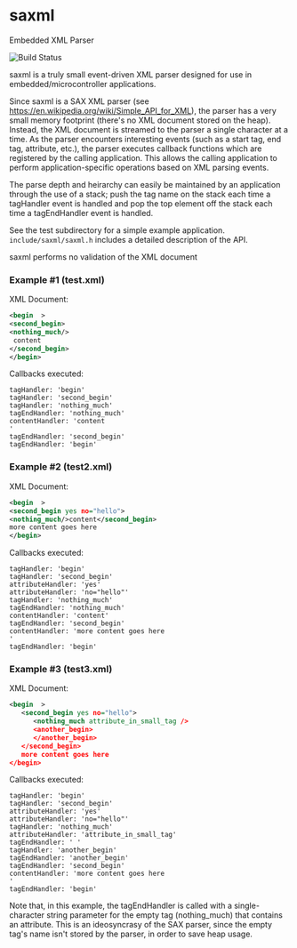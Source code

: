 # saxml
Embedded XML Parser

![Build Status](https://github.com/zorxx/saxml/actions/workflows/cmake.yml/badge.svg)

saxml is a truly small event-driven XML parser designed for use in embedded/microcontroller applications.

Since saxml is a SAX XML parser (see https://en.wikipedia.org/wiki/Simple_API_for_XML), the parser has a very small memory footprint (there's no XML document stored on the heap). Instead, the XML document is streamed to the parser a single character at a time. As the parser encounters interesting events (such as a start tag, end tag, attribute, etc.), the parser executes callback functions which are registered by the calling application. This allows the calling application to perform application-specific operations based on XML parsing events.

The parse depth and heirarchy can easily be maintained by an application through the use of a stack; push the tag name on the stack each time a tagHandler event is handled and pop the top element off the stack each time a tagEndHandler event is handled.

See the test subdirectory for a simple example application. `include/saxml/saxml.h` includes a detailed description of the API.

saxml performs no validation of the XML document

### Example #1 (test.xml)

XML Document:
```xml
<begin  >
<second_begin>
<nothing_much/>
 content
</second_begin>
</begin>
```
Callbacks executed:

```
tagHandler: 'begin'
tagHandler: 'second_begin'
tagHandler: 'nothing_much'
tagEndHandler: 'nothing_much'
contentHandler: 'content
'
tagEndHandler: 'second_begin'
tagEndHandler: 'begin'

```

### Example #2 (test2.xml)

XML Document:
```xml
<begin  >
<second_begin yes no="hello">
<nothing_much/>content</second_begin>
more content goes here
</begin>
```

Callbacks executed:
```
tagHandler: 'begin'
tagHandler: 'second_begin'
attributeHandler: 'yes'
attributeHandler: 'no="hello"'
tagHandler: 'nothing_much'
tagEndHandler: 'nothing_much'
contentHandler: 'content'
tagEndHandler: 'second_begin'
contentHandler: 'more content goes here
'
tagEndHandler: 'begin'
```

### Example #3 (test3.xml)

XML Document:
```xml
<begin  >
   <second_begin yes no="hello">
      <nothing_much attribute_in_small_tag />
      <another_begin>
      </another_begin>
   </second_begin>
   more content goes here
</begin>
```

Callbacks executed:
```
tagHandler: 'begin'
tagHandler: 'second_begin'
attributeHandler: 'yes'
attributeHandler: 'no="hello"'
tagHandler: 'nothing_much'
attributeHandler: 'attribute_in_small_tag'
tagEndHandler: ' '
tagHandler: 'another_begin'
tagEndHandler: 'another_begin'
tagEndHandler: 'second_begin'
contentHandler: 'more content goes here
'
tagEndHandler: 'begin'
```
Note that, in this example, the tagEndHandler is called with a single-character string parameter for the empty tag (nothing_much) that contains an attribute. This is an ideosyncrasy of the SAX parser, since the empty tag's name isn't stored by the parser, in order to save heap usage.
